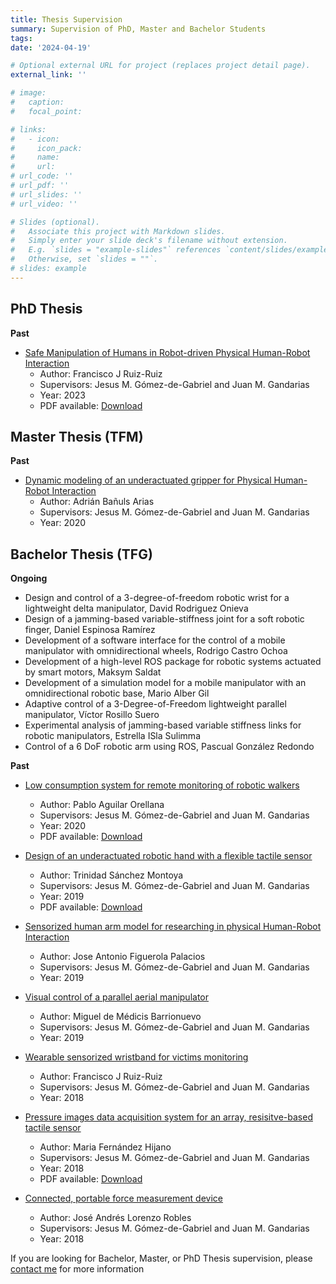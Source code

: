 ```yaml
---
title: Thesis Supervision
summary: Supervision of PhD, Master and Bachelor Students
tags:
date: '2024-04-19'

# Optional external URL for project (replaces project detail page).
external_link: ''

# image:
#   caption: 
#   focal_point: 

# links:
#   - icon: 
#     icon_pack: 
#     name: 
#     url: 
# url_code: ''
# url_pdf: ''
# url_slides: ''
# url_video: ''

# Slides (optional).
#   Associate this project with Markdown slides.
#   Simply enter your slide deck's filename without extension.
#   E.g. `slides = "example-slides"` references `content/slides/example-slides.md`.
#   Otherwise, set `slides = ""`.
# slides: example
---
```




## PhD Thesis

**Past**

- [Safe Manipulation of Humans in Robot-driven Physical Human-Robot Interaction](https://riuma.uma.es/xmlui/handle/10630/30776) 
  - Author: Francisco J Ruiz-Ruiz
  - Supervisors: Jesus M. Gómez-de-Gabriel and Juan M. Gandarias
  - Year: 2023
  - PDF available: [Download](theses/PhD_FranciscoRuiz.pdf)

## Master Thesis (TFM)

**Past**

- [Dynamic modeling of an underactuated gripper for Physical Human-Robot Interaction](https://jabega.uma.es/permalink/34CBUA_UMA/1o1oa5r/alma991010856716204986)
  - Author: Adrián Bañuls Arias
  - Supervisors: Jesus M. Gómez-de-Gabriel and Juan M. Gandarias
  - Year: 2020
  <!-- - PDF available:  -->

## Bachelor Thesis (TFG)

**Ongoing**

- Design and control of a 3-degree-of-freedom robotic wrist for a lightweight delta manipulator, David Rodriguez Onieva
- Design of a jamming-based variable-stiffness joint for a soft robotic finger, Daniel Espinosa Ramírez
- Development of a software interface for the control of a mobile manipulator with omnidirectional wheels, Rodrigo Castro Ochoa
- Development of a high-level ROS package for robotic systems actuated by smart motors, Maksym Saldat
- Development of a simulation model for a mobile manipulator with an omnidirectional robotic base, Mario Alber Gil
- Adaptive control of a 3-Degree-of-Freedom lightweight parallel manipulator, Víctor Rosillo Suero
- Experimental analysis of jamming-based variable stiffness links for robotic manipulators, Estrella ISla Sulimma
- Control of a 6 DoF robotic arm using ROS, Pascual González Redondo

**Past**

- [Low consumption system for remote monitoring of robotic walkers](https://jabega.uma.es/permalink/34CBUA_UMA/1o1oa5r/alma991010883604704986)
  - Author: Pablo Aguilar Orellana
  - Supervisors: Jesus M. Gómez-de-Gabriel and Juan M. Gandarias
  - Year: 2020
  - PDF available: [Download](theses/TFG_PabloAguilar.pdf)

- [Design of an underactuated robotic hand with a flexible tactile sensor](https://jabega.uma.es/permalink/34CBUA_UMA/1o1oa5r/alma991010696019004986)
  - Author: Trinidad Sánchez Montoya
  - Supervisors: Jesus M. Gómez-de-Gabriel and Juan M. Gandarias
  - Year: 2019
  - PDF available: [Download](theses/TFG_TrinidadSanchez.pdf)

- [Sensorized human arm model for researching in physical Human-Robot Interaction](https://jabega.uma.es/permalink/34CBUA_UMA/1o1oa5r/alma991010711518404986)
  - Author: Jose Antonio Figuerola Palacios
  - Supervisors: Jesus M. Gómez-de-Gabriel and Juan M. Gandarias
  - Year: 2019
  <!-- - PDF available: [Download](theses/Fran_phdThesis.pdf) -->

- [Visual control of a parallel aerial manipulator](https://jabega.uma.es/permalink/34CBUA_UMA/1o1oa5r/alma991010659209504986)
  - Author: Miguel de Médicis Barrionuevo
  - Supervisors: Jesus M. Gómez-de-Gabriel and Juan M. Gandarias
  - Year: 2019
  <!-- - PDF available: [Download](theses/Fran_phdThesis.pdf) -->

- [Wearable sensorized wristband for victims monitoring](https://jabega.uma.es/permalink/34CBUA_UMA/1o1oa5r/alma991005521419704986)
  - Author: Francisco J Ruiz-Ruiz
  - Supervisors: Jesus M. Gómez-de-Gabriel and Juan M. Gandarias
  - Year: 2018
  <!-- - PDF available: [Download](theses/Fran_phdThesis.pdf) -->

- [Pressure images data acquisition system for an array, resisitve-based tactile sensor](https://jabega.uma.es/permalink/34CBUA_UMA/1o1oa5r/alma991010656392804986) 
  - Author: Maria Fernández Hijano
  - Supervisors: Jesus M. Gómez-de-Gabriel and Juan M. Gandarias
  - Year: 2018
  - PDF available: [Download](theses/TFG_MariaFernandez.pdf)

- [Connected, portable force measurement device](https://jabega.uma.es/permalink/34CBUA_UMA/1o1oa5r/alma991010656383004986)
  - Author: José Andrés Lorenzo Robles
  - Supervisors: Jesus M. Gómez-de-Gabriel and Juan M. Gandarias
  - Year: 2018
  <!-- - PDF available:   -->

If you are looking for Bachelor, Master, or PhD Thesis supervision, please [contact me](/#contact) for more information
